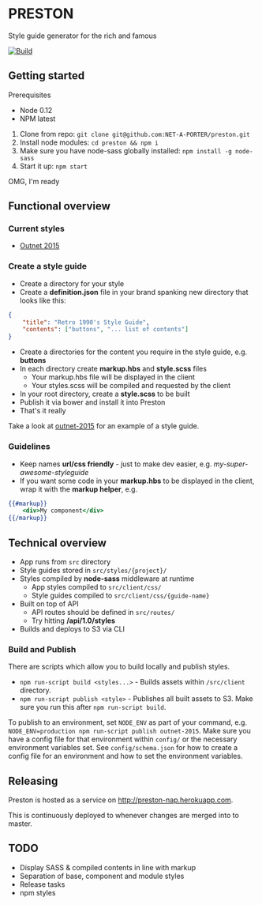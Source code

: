 # PRESTON
Style guide generator for the rich and famous

[![Build](https://travis-ci.org/NET-A-PORTER/preston.svg)](https://travis-ci.org/NET-A-PORTER/preston)

## Getting started

Prerequisites

- Node 0.12
- NPM latest

1. Clone from repo: `git clone git@github.com:NET-A-PORTER/preston.git`
2. Install node modules: `cd preston && npm i`
3. Make sure you have node-sass globally installed: `npm install -g node-sass`
3. Start it up: `npm start`

OMG, I'm ready

## Functional overview
### Current styles
- [Outnet 2015](https://github.com/NET-A-PORTER/outnet-2015)

### Create a style guide
- Create a directory for your style
- Create a **definition.json** file in your brand spanking new directory that looks like this:
```json
{
	"title": "Retro 1990's Style Guide",
	"contents": ["buttons", "... list of contents"]
}
```
- Create a directories for the content you require in the style guide, e.g. **buttons**
- In each directory create **markup.hbs** and **style.scss** files
	- Your markup.hbs file will be displayed in the client
	- Your styles.scss will be compiled and requested by the client
- In your root directory, create a **style.scss** to be built
- Publish it via bower and install it into Preston
- That's it really

Take a look at [outnet-2015](https://github.com/NET-A-PORTER/outnet-2015) for an example of a style guide.

### Guidelines
- Keep names **url/css friendly** - just to make dev easier, e.g. *my-super-awesome-styleguide*
- If you want some code in your **markup.hbs** to be displayed in the client, wrap it with the **markup helper**, e.g.

```handlebars
{{#markup}}
    <div>My component</div>
{{/markup}}
```

## Technical overview
- App runs from `src` directory
- Style guides stored in `src/styles/{project}/`
- Styles compiled by **node-sass** middleware at runtime
	- App styles compiled to `src/client/css/`
	- Style guides compiled to `src/client/css/{guide-name}`
- Built on top of API
	- API routes should be defined in `src/routes/`
	- Try hitting **/api/1.0/styles**
- Builds and deploys to S3 via CLI

### Build and Publish

There are scripts which allow you to build locally and publish styles.

- `npm run-script build <styles...>` - Builds assets within `/src/client` directory.
- `npm run-script publish <style>` - Publishes all built assets to S3. Make sure you run this after `npm run-script build`.

To publish to an environment, set `NODE_ENV` as part of your command, e.g. `NODE_ENV=production npm run-script publish outnet-2015`. Make sure you have a config file for that environment within `config/` or the necessary environment variables set. See `config/schema.json` for how to create a config file for an environment and how to set the environment variables.

## Releasing

Preston is hosted as a service on http://preston-nap.herokuapp.com.

This is continuously deployed to whenever changes are merged into to master.

## TODO
- Display SASS & compiled contents in line with markup
- Separation of base, component and module styles
- Release tasks
- npm styles
